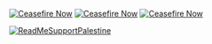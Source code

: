 [![Ceasefire Now](https://badge.techforpalestine.org/ceasefire-now)](https://techforpalestine.org/learn-more)
[![Ceasefire Now](https://badge.techforpalestine.org/ceasefire-now)](https://techforpalestine.org/learn-more)
[![Ceasefire Now](https://badge.techforpalestine.org/ceasefire-now)](https://techforpalestine.org/learn-more)

[![ReadMeSupportPalestine](https://raw.githubusercontent.com/Safouene1/support-palestine-banner/master/banner-support.svg)](https://techforpalestine.org/learn-more)
